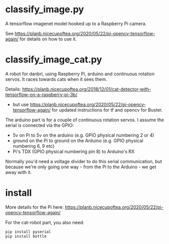 # classify_image.py

A tensorflow imagenet model hooked up to a Raspberry Pi camera. 

See https://planb.nicecupoftea.org/2020/05/22/pi-opencv-tensorflow-again/ for details on how to use it.

# classify_image_cat.py

A robot for danbri, using Raspberry Pi, arduino and continuous rotation servos. It races towards cats when it sees them.

Details: https://planb.nicecupoftea.org/2018/12/01/cat-detector-with-tensorflow-on-a-raspberry-pi-3b/

- but use https://planb.nicecupoftea.org/2020/05/22/pi-opencv-tensorflow-again/ for updated instructions for tf and opencv for Buster.

The arduino part is for a couple of continuous rotation servos. I assume the serial is connected via the GPIO:

* 5v on Pi to 5v on the arduino (e.g. GPIO physical numbering 2 or 4)
* ground on the Pi to ground on the Arduino (e.g. GPIO physical numbering 6, 9 etc)
* Pi's TDX (GPIO physical numbering pin 8) to Arduino's RX

Normally you'd need a voltage divider to do this serial communication, but because we're only going one way - from the Pi to 
the Arduino - we get away with it.

# install

More details for the Pi here: https://planb.nicecupoftea.org/2020/05/22/pi-opencv-tensorflow-again/

For the cat-robot part, you also need: 

    pip install pyserial
    pip install bottle
